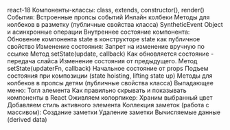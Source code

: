 react-18
Компоненты-классы: class, extends, constructor(), render()
События:
Встроенные пропсы событий
Инлайн колбеки
Методы для колбеков в разметку (публичные свойства класса)
SyntheticEvent Object и асинхронные операции
Внутреннее состояние компонента:
Обновение компонента
state в конструкторе
state как публичное свойство
Изменение состояния:
Запрет на изменение вручную по ссылке
Метод setState(update, callback)
Как обновляется состояние - передача слайса
Изменение состояния от предыдущего. Метод setState(updaterFn, callback)
Начальное состояние от props
Подъем состояния при композиции (state hoisting, lifting state up)
Методы для колбеков в пропсы детям (публичные свойства класса)
Выпадающее меню:
Тогл элемента
Как правильно скрывать и показывать компоненты в React
Оживляем колорпикер:
Храним выбранный цвет
Добавляем стиль активного элемента
Коллекция заметок (работа с массивом):
Создание заметки
Удаление заметки
Вычисляемые данные (derived data)